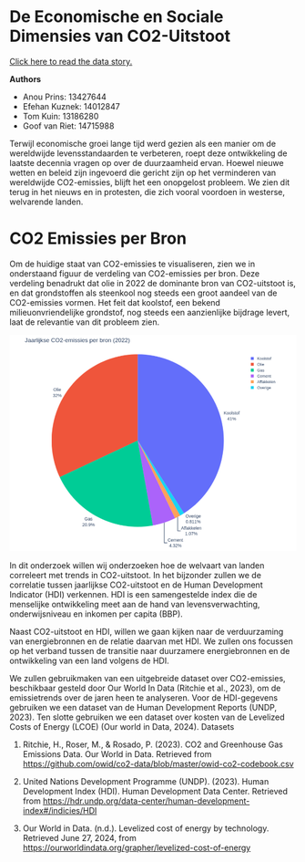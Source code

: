 # De Economische en Sociale Dimensies van CO2-Uitstoot

[Click here to read the data story. ](https://goofvanriet.github.io/infovis/docs/story.html)

**Authors**
- Anou Prins: 13427644
- Efehan Kuznek: 14012847
- Tom Kuin: 13186280
- Goof van Riet: 14715988

Terwijl economische groei lange tijd werd gezien als een manier om de wereldwijde levensstandaarden te verbeteren, roept deze ontwikkeling de laatste decennia vragen op over de duurzaamheid ervan. Hoewel nieuwe wetten en beleid zijn ingevoerd die gericht zijn op het verminderen van wereldwijde CO2-emissies, blijft het een onopgelost probleem. We zien dit terug in het nieuws en in protesten, die zich vooral voordoen in westerse, welvarende landen.

<!DOCTYPE html>
<html lang="nl">
<head>
    <meta charset="UTF-8">
    <meta name="viewport" content="width=device-width, initial-scale=1.0">
    <title>CO2 Emissies</title>
</head>
<body>
    <h1>CO2 Emissies per Bron</h1>
    <p>Om de huidige staat van CO2-emissies te visualiseren, zien we in onderstaand figuur de verdeling van CO2-emissies per bron. Deze verdeling benadrukt dat olie in 2022 de dominante bron van CO2-uitstoot is, en dat grondstoffen als steenkool nog steeds een groot aandeel van de CO2-emissies vormen. Het feit dat koolstof, een bekend milieuonvriendelijke grondstof, nog steeds een aanzienlijke bijdrage levert, laat de relevantie van dit probleem zien.</p>
    <img src="co2_sources.png" alt="Verdeling van CO2-emissies per bron in 2022">
</body>
</html>

In dit onderzoek willen wij onderzoeken hoe de welvaart van landen correleert met trends in CO2-uitstoot. In het bijzonder zullen we de correlatie tussen jaarlijkse CO2-uitstoot en de Human Development Indicator (HDI) verkennen. HDI is een samengestelde index die de menselijke ontwikkeling meet aan de hand van levensverwachting, onderwijsniveau en inkomen per capita (BBP).

Naast CO2-uitstoot en HDI, willen we gaan kijken naar de verduurzaming van energiebronnen en de relatie daarvan met HDI. We zullen ons focussen op het verband tussen de transitie naar duurzamere energiebronnen en de ontwikkeling van een land volgens de HDI.

We zullen gebruikmaken van een uitgebreide dataset over CO2-emissies, beschikbaar gesteld door Our World In Data (Ritchie et al., 2023), om de emissietrends over de jaren heen te analyseren. Voor de HDI-gegevens gebruiken we een dataset van de Human Development Reports (UNDP, 2023). Ten slotte gebruiken we een dataset over kosten van de Levelized Costs of Energy (LCOE) (Our world in Data, 2024).
Datasets

1. Ritchie, H., Roser, M., & Rosado, P. (2023). CO2 and Greenhouse Gas Emissions Data. Our World in Data. Retrieved from https://github.com/owid/co2-data/blob/master/owid-co2-codebook.csv

2. United Nations Development Programme (UNDP). (2023). Human Development Index (HDI). Human Development Data Center. Retrieved from https://hdr.undp.org/data-center/human-development-index#/indicies/HDI

3. Our World in Data. (n.d.). Levelized cost of energy by technology. Retrieved June 27, 2024, from https://ourworldindata.org/grapher/levelized-cost-of-energy

